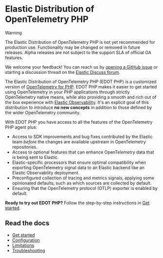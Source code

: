 # Elastic Distribution of OpenTelemetry PHP

> [!WARNING]
> The Elastic Distribution of OpenTelemetry PHP is not yet recommended for production use. Functionality may be changed or removed in future releases. Alpha releases are not subject to the support SLA of official GA features.
>
> We welcome your feedback! You can reach us by [opening a GitHub issue](https://github.com/elastic/elastic-otel-php/issues) or starting a discussion thread on the [Elastic Discuss forum](https://discuss.elastic.co/tags/c/observability/apm/58/php).

<!--
Is the PHP distro built on top of the OTel PHP agent (https://opentelemetry.io/docs/zero-code/php/)?
Or the OTel PHP SDK (https://opentelemetry.io/docs/languages/php/)?
Both or neither?
-->
The Elastic Distribution of OpenTelemetry PHP (EDOT PHP) is a customized version of [OpenTelemetry for PHP](https://opentelemetry.io/docs/languages/php).
EDOT PHP makes it easier to get started using OpenTelemetry in your PHP applications through strictly OpenTelemetry native means, while also providing a smooth and rich out of the box experience with [Elastic Observability](https://www.elastic.co/observability). It's an explicit goal of this distribution to introduce **no new concepts** in addition to those defined by the wider OpenTelemetry community.

With EDOT PHP you have access to all the features of the OpenTelemetry PHP agent plus:

<!--
These are some examples from other distro docs.
Feel free to delete or edit these items or add new items to this list.
-->
* Access to SDK improvements and bug fixes contributed by the Elastic team _before_ the changes are available upstream in OpenTelemetry repositories.
* Access to optional features that can enhance OpenTelemetry data that is being sent to Elastic.
* Elastic-specific processors that ensure optimal compatibility when exporting OpenTelemetry signal data to an Elastic backend like an Elastic Observability deployment.
* Preconfigured collection of tracing and metrics signals, applying some opinionated defaults, such as which sources are collected by default.
* Ensuring that the OpenTelemetry protocol (OTLP) exporter is enabled by default.

**Ready to try out EDOT PHP?** Follow the step-by-step instructions in [Get started](./docs/get-started.md).

## Read the docs

* [Get started](./docs/get-started.md)
* [Configuration](./docs/configure.md)
* [Limitations](./docs/limitations.md)
* [Troubleshooting](./docs/troubleshooting.md)
